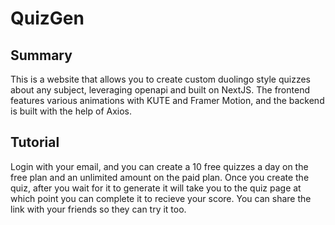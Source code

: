 # QuizGen #

## Summary ##
This is a website that allows you to create custom duolingo style quizzes about any subject, leveraging openapi and built on NextJS. The frontend features various animations with KUTE and Framer Motion, and the backend is built with the help of Axios.


## Tutorial ##
Login with your email, and you can create a 10 free quizzes a day on the free plan and an unlimited amount on the paid plan. Once you create the quiz, after you wait for it to generate it will take you to the quiz page at which point you can complete it to recieve your score. You can share the link with your friends so they can try it too.

